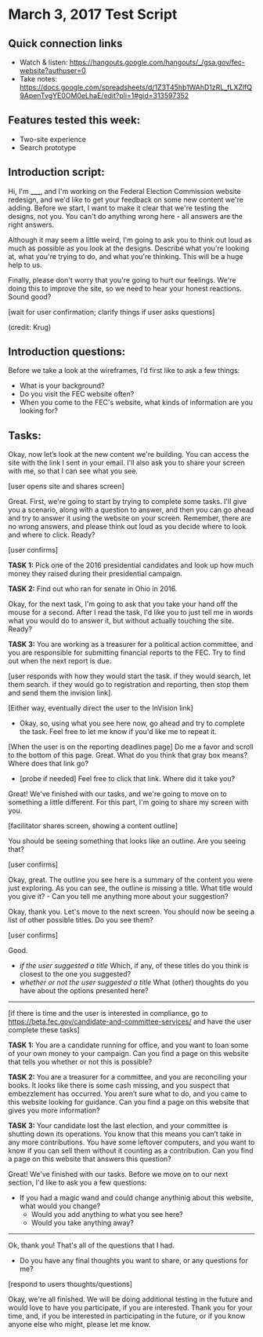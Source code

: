 # March 3, 2017 Test Script

## Quick connection links

- Watch & listen: <https://hangouts.google.com/hangouts/_/gsa.gov/fec-website?authuser=0>
- Take notes: <https://docs.google.com/spreadsheets/d/1Z3T45hb1WAhD1zRL_fLXZlfQ9ApenTvgYE0OM0eLhaE/edit?pli=1#gid=313597352>

## Features tested this week:

- Two-site experience
- Search prototype

## Introduction script:

Hi, I'm **___**, and I'm working on the Federal Election Commission website redesign, and we'd like to get your feedback on some new content we're adding. Before we start, I want to make it clear that we're testing the designs, not you. You can't do anything wrong here - all answers are the right answers.

Although it may seem a little weird, I'm going to ask you to think out loud as much as possible as you look at the designs. Describe what you're looking at, what you're trying to do, and what you're thinking. This will be a huge help to us.

Finally, please don't worry that you're going to hurt our feelings. We're doing this to improve the site, so we need to hear your honest reactions. Sound good?

[wait for user confirmation; clarify things if user asks questions]

(credit: Krug)

## Introduction questions:

Before we take a look at the wireframes, I’d first like to ask a few things:

- What is your background?
- Do you visit the FEC website often?
- When you come to the FEC's website, what kinds of information are you looking for? 

## Tasks:

Okay, now let’s look at the new content we're building. You can access the site with the link I sent in your email. I'll also ask you to share your screen with me, so that I can see what you see. 

[user opens site and shares screen]

Great. First, we're going to start by trying to complete some tasks. I'll give you a scenario, along with a question to answer, and then you can go ahead and try to answer it using the website on your screen. Remember, there are no wrong answers, and please think out loud as you decide where to look and where to click. Ready?

[user confirms]


**TASK 1:**
Pick one of the 2016 presidential candidates and look up how much money they raised during their presidential campaign. 

**TASK 2:**
Find out who ran for senate in Ohio in 2016.


Okay, for the next task, I'm going to ask that you take your hand off the mouse for a second. After I read the task, I'd like you to just tell me in words what you would do to answer it, but without actually touching the site. Ready?

**TASK 3:**
You are working as a treasurer for a political action committee, and you are responsible for submitting financial reports to the FEC. Try to find out when the next report is due. 

[user responds with how they would start the task. if they would search, let them search. if they would go to registration and reporting, then stop them and send them the invision link].

[Either way, eventually direct the user to the InVision link]
- Okay, so, using what you see here now, go ahead and try to complete the task. Feel free to let me know if you'd like me to repeat it.

[When the user is on the reporting deadlines page] Do me a favor and scroll to the bottom of this page. Great. What do you think that gray box means? Where does that link go? 
- [probe if needed] Feel free to click that link. Where did it take you?

Great! We've finished with our tasks, and we're going to move on to something a little different. For this part, I'm going to share my screen with you. 

[facilitator shares screen, showing a content outline]

You should be seeing something that looks like an outline. Are you seeing that?

[user confirms]

Okay, great. The outline you see here is a summary of the content you were just exploring. As you can see, the outline is missing a title. What title would you give it?
     - Can you tell me anything more about your suggestion?
     
Okay, thank you. Let's move to the next screen. You should now be seeing a list of other possible titles. Do you see them?

[user confirms]

Good. 
- _if the user suggested a title_ Which, if any, of these titles do you think is closest to the one you suggested? 
- _whether or not the user suggested a title_ What (other) thoughts do you have about the options presented here? 

---

[if there is time and the user is interested in compliance, go to https://beta.fec.gov/candidate-and-committee-services/ and have the user complete these tasks]

**TASK 1:**
You are a candidate running for office, and you want to loan some of your own money to your campaign. Can you find a page on this website that tells you whether or not this is possible?

**TASK 2:**
You are a treasurer for a committee, and you are reconciling your books. It looks like there is some cash missing, and you suspect that embezzlement has occurred. You aren’t sure what to do, and you came to this website looking for guidance. Can you find a page on this website that gives you more information?

**TASK 3:**
Your candidate lost the last election, and your committee is shutting down its operations. You know that this means you can’t take in any more contributions. You have some leftover computers, and you want to know if you can sell them without it counting as a contribution. Can you find a page on this website that answers this question? 

Great! We've finished with our tasks. Before we move on to our next section, I'd like to ask you a few questions:

- If you had a magic wand and could change anythinig about this website, what would you change?
    - Would you add anything to what you see here? 
    - Would you take anything away?
    
---

Ok, thank you! That's all of the questions that I had. 

- Do you have any final thoughts you want to share, or any questions for me?

[respond to users thoughts/questions]

Okay, we're all finished. We will be doing additional testing in the future and would love to have you participate, if you are interested. Thank you for your time, and, if you be interested in participating in the future, or if you know anyone else who might, please let me know.






